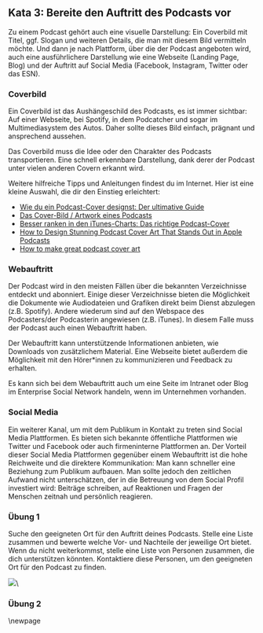 ## Kata 3: Bereite den Auftritt des Podcasts vor

Zu einem Podcast gehört auch eine visuelle Darstellung: Ein Coverbild mit Titel, ggf. Slogan und weiteren Details, die man mit diesem Bild vermitteln möchte. Und dann je nach Plattform, über die der Podcast angeboten wird, auch eine ausführlichere Darstellung wie eine Webseite (Landing Page, Blog) und der Auftritt auf Social Media (Facebook, Instagram, Twitter oder das ESN).

### Coverbild

Ein Coverbild ist das Aushängeschild des Podcasts, es ist immer sichtbar: Auf einer Webseite, bei Spotify, in dem Podcatcher und sogar im Multimediasystem des Autos. Daher sollte dieses Bild einfach, prägnant und ansprechend aussehen.

Das Coverbild muss die Idee oder den Charakter des Podcasts transportieren. Eine schnell erkennbare Darstellung, dank derer der Podcast unter vielen anderen Covern erkannt wird.

Weitere hilfreiche Tipps und Anleitungen findest du im Internet. Hier ist eine kleine Auswahl, die dir den Einstieg erleichtert:

* [Wie du ein Podcast-Cover designst: Der ultimative Guide](https://99designs.de/blog/andere-designs/podcast-cover-ultimative-guide/)
* [Das Cover-Bild / Artwork eines Podcasts](https://hilfe.podigee.com/article/40-das-cover-bild-artwork-eines-podcasts)
* [Besser ranken in den iTunes-Charts: Das richtige Podcast-Cover](https://podcast-helden.de/itunes-podcast-cover/)
* [How to Design Stunning Podcast Cover Art That Stands Out in Apple Podcasts](https://www.buzzsprout.com/blog/10-tips-create-awesome-podcast-artwork)
* [How to make great podcast cover art](https://theaudacitytopodcast.com/how-to-make-great-podcast-cover-art-tap191/)


### Webauftritt

Der Podcast wird in den meisten Fällen über die bekannten Verzeichnisse entdeckt und abonniert. Einige dieser Verzeichnisse bieten die Möglichkeit die Dokumente wie Audiodateien und Grafiken direkt beim Dienst abzulegen (z.B. Spotify). Andere wiederum sind auf den Webspace des Podcasters/der Podcasterin angewiesen (z.B. iTunes). In diesem Falle muss der Podcast auch einen Webauftritt haben.

Der Webauftritt kann unterstützende Informationen anbieten, wie Downloads von zusätzlichem Material. Eine Webseite bietet außerdem die Möglichkeit mit den Hörer*innen zu kommunizieren und Feedback zu erhalten.

Es kann sich bei dem Webauftritt auch um eine Seite im Intranet oder Blog im Enterprise Social Network handeln, wenn im Unternehmen vorhanden.

### Social Media

Ein weiterer Kanal, um mit dem Publikum in Kontakt zu treten sind Social Media Plattformen. Es bieten sich bekannte öffentliche Plattformen wie Twitter und Facebook oder auch firmeninterne Plattformen an. Der Vorteil dieser Social Media Plattformen gegenüber einem Webauftritt ist die hohe Reichweite und die direktere Kommunikation: Man kann schneller eine Beziehung zum Publikum aufbauen. Man sollte jedoch den zeitlichen Aufwand nicht unterschätzen, der in die Betreuung von dem Social Profil investiert wird: Beiträge schreiben, auf Reaktionen und Fragen der Menschen zeitnah und persönlich reagieren.

### Übung 1

Suche den geeigneten Ort für den Auftritt deines Podcasts. Stelle eine Liste zusammen und bewerte welche Vor- und Nachteile der jeweilige Ort bietet. Wenn du nicht weiterkommst, stelle eine Liste von Personen zusammen, die dich unterstützen könnten. Kontaktiere diese Personen, um den geeigneten Ort für den Podcast zu finden.

![](images/slots_5.svg)\

### Übung 2



\newpage